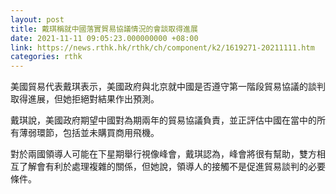 ```yaml
---
layout: post
title: 戴琪稱就中國落實貿易協議情況的會談取得進展
date: 2021-11-11 09:05:23.000000000 +08:00
link: https://news.rthk.hk/rthk/ch/component/k2/1619271-20211111.htm
categories: rthk
---
```


美國貿易代表戴琪表示，美國政府與北京就中國是否遵守第一階段貿易協議的談判取得進展，但她拒絕對結果作出預測。

戴琪說，美國政府期望中國對為期兩年的貿易協議負責，並正評估中國在當中的所有薄弱環節，包括並未購買商用飛機。

對於兩國領導人可能在下星期舉行視像峰會，戴琪認為，峰會將很有幫助，雙方相互了解會有利於處理複雜的關係，但她說，領導人的接觸不是促進貿易談判的必要條件。
